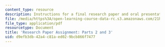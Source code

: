 ```yaml
---
content_type: resource
description: Instructions for a final research paper and oral presentation assignment.
file: /media/https%3A/open-learning-course-data-rc.s3.amazonaws.com/21h-s01-food-in-american-history-fall-2014/d9efb3db42a4c81aed029bcb866f7477_MIT21H_S01F14_GuidPar2and3.pdf
file_type: application/pdf
resourcetype: Document
title: 'Research Paper Assignment: Parts 2 and 3'
uid: d9efb3db-42a4-c81a-ed02-9bcb866f7477
---
```

